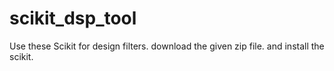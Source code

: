 # scikit_dsp_tool
Use these Scikit for design filters.
download the given zip file.
and install the scikit.
